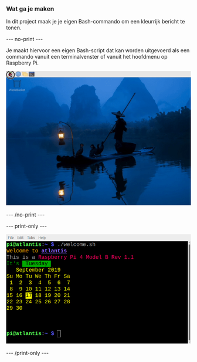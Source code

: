 ### Wat ga je maken

In dit project maak je je eigen Bash-commando om een kleurrijk bericht te tonen.

--- no-print ---

Je maakt hiervoor een eigen Bash-script dat kan worden uitgevoerd als een commando vanuit een terminalvenster of vanuit het hoofdmenu op Raspberry Pi.

![Voltooid project](images/command-showcase.gif)

--- /no-print ---

--- print-only ---

![Voltooid project](images/showcase_static.png)

--- /print-only ---

